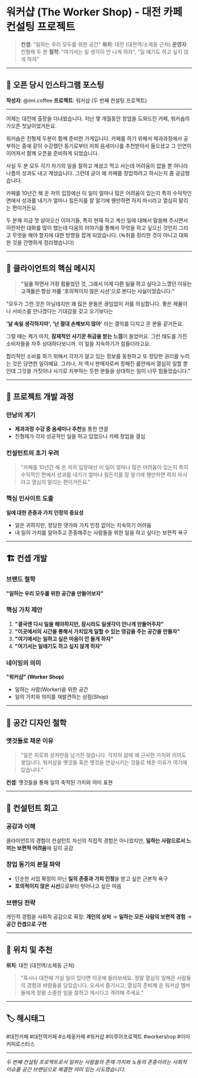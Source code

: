 # 워커샵 (The Worker Shop) - 대전 카페 컨설팅 프로젝트

> **컨셉**: "일하는 우리 모두를 위한 공간"
> **위치**: 대전 (대전역/소제동 근처)
> **운영자**: 친형제 두 분
> **철학**: "여기서는 일 생각이 안 나게 하자", "일 얘기도 하고 싶지 않게 하자"

---

## 📝 오픈 당시 인스타그램 포스팅

**작성자**: @imi.coffee
**프로젝트**: 워커샵 (두 번째 컨설팅 프로젝트)

---

어제는 대전에 출장을 다녀왔습니다.
지난 몇 개월동안 창업을 도와드린 카페,
워커숍의 가오픈 첫날이었거든요.

워커숍은 친형제 두분이 함께 준비한 가게입니다.
카페를 하기 위해서 제과과정에서 공부하는 중에 같이 수강했던 동기로부터 저희 음세미나를 추천받아서 들으셨고 그 인연이 이어져서 함께 오픈을 준비하게 되었습니다.

사실 두 분 모두 각기 자기의 일을 잘하고 계셨고 먹고 사는데 어려움이 없을 뿐 아니라 나름의 성과도 내고 계셨습니다.
그런데 굳이 왜 카페를 창업하려고 하시는지 좀 궁금했습니다.

카페를 10년간 해 온 저의 입장에선 이 일이 얼마나 많은 어려움이 있는지 특히 수익적인 면에서 성과를 내기가 얼마나 힘든지를 잘 알기에 웬만하면 하지 마시라고 열심히 말리는 편이거든요.

두 분께 지금 껏 살아오신 이야기들, 특히 현재 하고 계신 일에 대해서 말씀해 주시면서 이런저런 대화를 많이 했는데 다음의 이야기를 통해서 무엇을 하고 싶으신 것인지 그리고 무엇을 해야 할지에 대한 방향을 잡게 되었습니다.
(녹취를 정리한 것이 아니고 대화한 것을 간명하게 정리했습니다)

---

## 💬 클라이언트의 핵심 메시지

> **"일을 하면서 가장 힘들었던 것,
> 그래서 이제 다른 일을 하고 싶다고 느꼈던 이유는
> 고객들은 항상 저를 '호의적이지 않은 시선'으로 본다는 사실이었습니다."**

"모두가 그런 것은 아닐테지만 꽤 많은 분들은 끊임없이 저를 의심합니다.
좋은 제품이나 서비스를 만나겠다는 기대감을 갖고 오기보다는

**'날 속일 생각하지마', '난 절대 손해보지 않아'**
라는 결의를 다지고 온 분들 같거든요.

그럴 때는 제가 마치, **잠재적인 사기꾼 취급을 받는 느낌**이 들었어요. 그런 태도를 가진 소비자들을 자주 상대하다보니까. 이 일을 지속하기가 힘들더라고요.

합리적인 소비를 하기 위해서 각자가 알고 있는 정보를 동원하고 또 정당한 권리를 누리는 것은 당연한 일이예요.
그러나, 저 역시 판매자로써 정해진 룰안에서 열심히 일할 뿐인데 그것을 거짓이나 사기로 치부하는 듯한 분들을 상대하는 일이 너무 힘들었습니다."

---

## 🎯 프로젝트 개발 과정

### 만남의 계기
- **제과과정 수강 중 음세미나 추천**을 통한 연결
- 친형제가 각자 성공적인 일을 하고 있었으나 카페 창업을 결심

### 컨설턴트의 초기 우려
> "카페를 10년간 해 온 저의 입장에선 이 일이 얼마나 많은 어려움이 있는지 특히 수익적인 면에서 성과를 내기가 얼마나 힘든지를 잘 알기에 웬만하면 하지 마시라고 열심히 말리는 편이거든요."

### 핵심 인사이트 도출
**일에 대한 존중과 가치 인정의 중요성**
- 일은 귀하지만, 정당한 댓가와 가치 인정 없이는 지속하기 어려움
- 내 일의 가치를 알아주고 존중해주는 사람들을 위한 일을 하고 싶다는 보편적 욕구

---

## 🏗️ 컨셉 개발

### 브랜드 철학
**"일하는 우리 모두를 위한 공간을 만들어보자"**

### 핵심 가치 제안
1. **"결국엔 다시 일을 해야하지만, 잠시라도 일생각이 안나게 만들어주자"**
2. **"이곳에서의 시간을 통해서 가치있게 일할 수 있는 영감을 주는 공간을 만들자"**
3. **"여기에서는 일하고 싶은 마음이 안 들게 하자"**
4. **"여기서는 일얘기도 하고 싶지 않게 하자"**

### 네이밍의 의미
**"워커샵" (Worker Shop)**
- 일하는 사람(Worker)을 위한 공간
- 일의 가치와 의미를 재발견하는 상점(Shop)

---

## 🎨 공간 디자인 철학

### 옛것들로 채운 이유
> "일은 피로와 상처만을 남기진 않습니다.
> 각자의 삶에 꽤 근사한 가치와 의미도 쌓입니다.
> 워커샵을 옛것들 혹은 옛것을 연상시키는 것들로
> 채운 이유가 여기에 있습니다."

**컨셉**: 옛것들을 통해 일의 축적된 가치와 의미 표현

---

## 💭 컨설턴트 회고

### 공감과 이해
클라이언트의 경험이 컨설턴트 자신의 직접적 경험은 아니었지만, **일하는 사람으로서 느끼는 보편적 어려움**에 깊이 공감

### 창업 동기의 본질 파악
- 단순한 사업 확장이 아닌 **일의 존중과 가치 인정**을 받고 싶은 근본적 욕구
- **호의적이지 않은 시선**으로부터 벗어나고 싶은 마음

### 브랜딩 전략
개인적 경험을 사회적 공감으로 확장:
**개인의 상처** → **일하는 모든 사람의 보편적 경험** → **공간 컨셉으로 구현**

---

## 📍 위치 및 추천

**위치**: 대전 (대전역/소제동 근처)

> "혹시나 대전에 가실 일이 있다면 이곳에 들러보세요. 정말 열심히 일해온 사람들의 경험과 바람들을 담았습니다.
> 오셔서 즐기시고, 열심히 준비해 온 워커샵 멤버들에게 정말 소중한 일을 잘하고 계시다고 격려해 주세요."

---

## 🏷️ 해시태그
#대전카페 #대전역카페 #소제동카페 #워커샵 #이루어프로젝트 #workershop #이미커피로스터스

---

*두 번째 컨설팅 프로젝트로서 일하는 사람들의 존재 가치와 노동의 존중이라는 사회적 이슈를 공간 브랜딩으로 해결한 의미 있는 시도였습니다.*